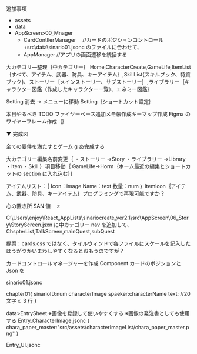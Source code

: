 追加事項

- assets
- data
- AppScreen>00_Mnager
  - CardContllerManager 　//カードのポジションコントロール+src\data\sinario01.jsonc のファイルに合わせて、
  - AppManager //アプリの画面遷移を統括する

大カテゴリ―整理｛中カテゴリー｝ Home,CharacterCreate,GameLife,ItemList｛すべて、アイテム、武器、防具、キーアイテム｝,SkillList{スキルブック、特質ブック}、ストーリー｛メインストーリー、サブストーリー｝,ライブラリー｛キャラクター図鑑（作成したキャラクター一覧）、エネミー図鑑｝

Setting 消去 → メニューに移動 Setting｛ショートカット設定｝

本日やるべき TODO ファイヤーベース追加メモ帳作成キーマップ作成 Figma のワイヤーフレーム作成｛｝

▼ 完成図

全ての要件を満たすとゲーム g あ完成する

大カテゴリー編集名前変更｛ ・ストーリー →Story ・ライブラリー →Library ・Item ・Skill ｝項目移動｛ GameLife→Horm｛ホーム最近の編集とショートカットの section に入れ込む｝｝

アイテムリスト：｛ Icon：image Name：text 数量：num ｝ ItemIcon｛アイテム、武器、防具、キーアイテム｝プログラミングで再現可能ですか？

心の置き所 SAN 値　ｚ

C:\Users\enjoy\React_AppLists\sinariocreate_ver2.1\src\AppScreen\06_Story\StoryScreen.jsxn に中カテゴリー nav を追加して、 ChspterList,TalkScreen,mainQuest,subQuest

提案：cards.css ではなく、タイルウィンドで各ファイルにスケールを記入したほうがつかいまわしやすくなるとおもうのですが？

カードコントロールマネージャ―を作成 Component カードのポジションと Json を

sinario01.jsonc

chapter01{ sinarioID:num characterImage spaeker:characterName text: //20 文字ｘ 3 行 }

data>EntrySheet ※画像を登録して使いやすくする ※画像の発注書としても使用する Entry_CharacterImage.jsonc { chara_paper_master:"src/assets/characterImageList/chara_paper_master.png" }

Entry_UI.jsonc
